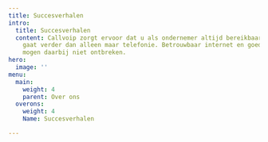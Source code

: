```yaml
---
title: Succesverhalen
intro:
  title: Succesverhalen
  content: Callvoip zorgt ervoor dat u als ondernemer altijd bereikbaar bent, dat
    gaat verder dan alleen maar telefonie. Betrouwbaar internet en goede apparatuur
    mogen daarbij niet ontbreken.
hero:
  image: ''
menu:
  main:
    weight: 4
    parent: Over ons
  overons:
    weight: 4
    Name: Succesverhalen

---
```

